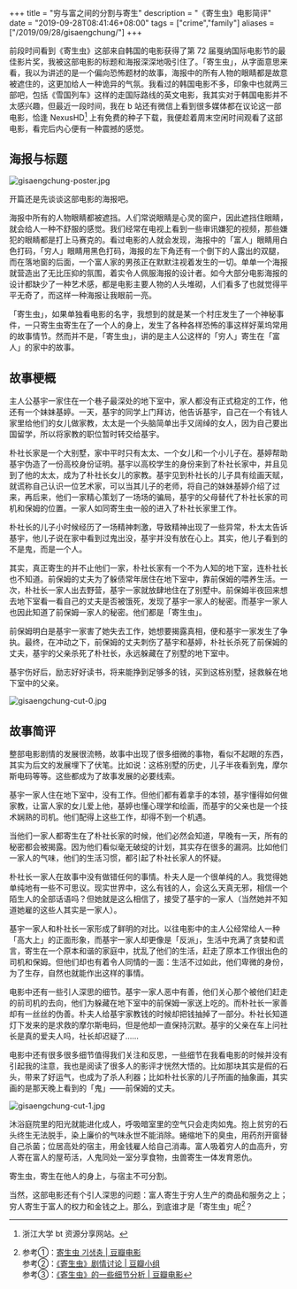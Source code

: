 +++
title = "穷与富之间的分割与寄生"
description = "《寄生虫》电影简评"
date = "2019-09-28T08:41:46+08:00"
tags = ["crime","family"]
aliases = ["/2019/09/28/gisaengchung/"]
+++

前段时间看到《寄生虫》这部来自韩国的电影获得了第 72 届戛纳国际电影节的最佳影片奖，我被这部电影的标题和海报深深地吸引住了。「寄生虫」，从字面意思来看，我以为讲述的是一个偏向恐怖题材的故事，海报中的所有人物的眼睛都是故意被遮住的，这更加给人一种诡异的气氛。我看过的韩国电影不多，印象中也就两三部吧，包括《雪国列车》这样的走国际路线的英文电影，我其实对于韩国电影并不太感兴趣，但最近一段时间，我在 b 站还有微信上看到很多媒体都在议论这一部电影，恰逢 NexusHD[^1] 上有免费的种子下载，我便趁着周末空闲时间观看了这部电影，看完后内心便有一种震撼的感觉。

## 海报与标题

![gisaengchung-poster.jpg](/images/gisaengchung-poster.jpg "电影海报")

开篇还是先谈谈这部电影的海报吧。

海报中所有的人物眼睛都被遮挡。人们常说眼睛是心灵的窗户，因此遮挡住眼睛，就会给人一种不舒服的感觉。我们经常在电视上看到一些审讯嫌犯的视频，那些嫌犯的眼睛都是打上马赛克的。看过电影的人就会发现，海报中的「富人」眼睛用白色打码，「穷人」眼睛用黑色打码，海报的左下角还有一个倒下的人露出的双腿，而在落地窗的后面，一个富人家的男孩正在默默注视着发生的一切。单单一个海报就营造出了无比压抑的氛围，着实令人佩服海报的设计者。如今大部分电影海报的设计都缺少了一种艺术感，都是电影主要人物的人头堆砌，人们看多了也就觉得平平无奇了，而这样一种海报让我眼前一亮。

「寄生虫」，如果单独看电影的名字，我想到的就是某一个村庄发生了一个神秘事件，一只寄生虫寄生在了一个人的身上，发生了各种各样恐怖的事这样好莱坞常用的故事情节。然而并不是，「寄生虫」，讲的是主人公这样的「穷人」寄生在「富人」的家中的故事。

## 故事梗概

主人公基宇一家住在一个巷子最深处的地下室中，家人都没有正式稳定的工作，他还有一个妹妹基婷。一天，基宇的同学上门拜访，他告诉基宇，自己在一个有钱人家里给他们的女儿做家教，太太是一个头脑简单出手又阔绰的女人，因为自己要出国留学，所以将家教的职位暂时转交给基宇。 

朴社长家是一个大别墅，家中平时只有太太、一个女儿和一个小儿子在。基婷帮助基宇伪造了一份高校身份证明。基宇以高校学生的身份来到了朴社长家中，并且见到了他的太太，成为了朴社长女儿的家教。基宇见到朴社长的儿子具有绘画天赋，就谎称自己认识一位艺术家，可以当其儿子的老师，将自己的妹妹基婷介绍了过来，再后来，他们一家精心策划了一场场的骗局，基宇的父母替代了朴社长家的司机和保姆的位置。一家人如同寄生虫一般的进入了朴社长家里工作。

朴社长的儿子小时候经历了一场精神刺激，导致精神出现了一些异常，朴太太告诉基宇，他儿子说在家中看到过鬼出没，基宇并没有放在心上。其实，他儿子看到的不是鬼，而是一个人。

其实，真正寄生的并不止他们一家，朴社长家有一个不为人知的地下室，连朴社长也不知道。前保姆的丈夫为了躲债常年居住在地下室中，靠前保姆的喂养生活。一次，朴社长一家人出去野营，基宇一家就放肆地住在了别墅中。前保姆半夜回来想去地下室看一看自己的丈夫是否被饿死，发现了基宇一家人的秘密。而基宇一家人也因此知道了前保姆一家人的秘密。他们都是「寄生虫」。

前保姆明白是基宇一家害了她失去工作，她想要揭露真相，便和基宇一家发生了争执。最终，在冲动之下，前保姆的丈夫刺伤了基宇和基婷，朴社长杀死了前保姆的丈夫，基宇的父亲杀死了朴社长，永远躲藏在了别墅的地下室中。

基宇伤好后，励志好好读书，将来能挣到足够多的钱，买到这栋别墅，拯救躲在地下室中的父亲。

![gisaengchung-cut-0.jpg](/images/gisaengchung-cut-0.jpg "寄生在富人家")

## 故事简评

整部电影剧情的发展很流畅，故事中出现了很多细微的事物，看似不起眼的东西，其实为后文的发展埋下了伏笔。比如说：这栋别墅的历史，儿子半夜看到鬼，摩尔斯电码等等。这些都成为了故事发展的必要线索。

基宇一家人住在地下室中，没有工作。但他们都有着拿手的本领，基宇懂得如何做家教，让富人家的女儿爱上他，基婷也懂心理学和绘画，而基宇的父亲也是一个技术娴熟的司机。他们配得上这些工作，却得不到一个机遇。

当他们一家人都寄生在了朴社长家的时候，他们必然会知道，早晚有一天，所有的秘密都会被揭露。因为他们看似毫无破绽的计划，其实存在很多的漏洞。比如他们一家人的气味，他们的生活习惯，都引起了朴社长家人的怀疑。

朴社长一家人在故事中没有做错任何的事情。朴夫人是一个很单纯的人。我觉得她单纯地有一些不可思议。现实世界中，这么有钱的人，会这么天真无邪，相信一个陌生人的全部话语吗？但她就是这么相信了，接受了基宇的一家人（当然她并不知道她雇的这些人其实是一家人）。

基宇一家人和朴社长一家形成了鲜明的对比。以往电影中的主人公经常给人一种「高大上」的正面形象，而基宇一家人却更像是「反派」，生活中充满了贪婪和谎言，寄生在一个原本和谐的家庭中，扰乱了他们的生活，赶走了原本工作很出色的司机和保姆。但他们却也有着令人同情的一面：生活不过如此，他们卑微的身份，为了生存，自然也就能作出这样的事情。

电影中还有一些引人深思的细节。基宇一家人恶中有善，他们关心那个被他们赶走的前司机的去向，他们为躲藏在地下室中的前保姆一家送上吃的。而朴社长一家善却有一丝丝的伪善。朴夫人给基宇家教钱的时候却把钱抽掉了一部分。朴社长知道灯下发来的是求救的摩尔斯电码，但是他却一直保持沉默。基宇的父亲在车上问社长是真的爱夫人吗，社长却迟疑了……

电影中还有很多很多细节值得我们关注和反思，一些细节在我看电影的时候并没有引起我的注意，我也是阅读了很多人的影评才恍然大悟的。比如那块其实是假的石头，带来了好运气，也成为了杀人利器；比如朴社长家的儿子所画的抽象画，其实画的是那天晚上看到的「鬼」——前保姆的丈夫。

![gisaengchung-cut-1.jpg](/images/gisaengchung-cut-1.jpg "社长儿子的画作")

沐浴庭院里的阳光就能进化成人，呼吸暗室里的空气只会走肉如鬼。抱上贫穷的石头终生无法脱手，染上廉价的气味永世不能消除。蜷缩地下的臭虫，用药剂开窗替自己杀菌；位居高处的宿主，用金钱雇人给自己消毒。富人吸着穷人的血高升，穷人寄在富人的屋苟活，人鬼同处一室分享食物，虫兽寄生一体发育恩仇。

寄生虫，寄生在他人的身上，与宿主不可分割。

当然，这部电影还有个引人深思的问题：富人寄生于穷人生产的商品和服务之上；穷人寄生于富人的权力和金钱之上。那么，到底谁才是「寄生虫」呢[^2]？

[^1]: 浙江大学 bt 资源分享网站。
[^2]: 参考①：[寄生虫 기생충 | 豆瓣电影](https://movie.douban.com/subject/27010768/)<br>参考②：[《寄生虫》剧情讨论 | 豆瓣小组](https://www.douban.com/group/topic/148335538/)<br>参考③：[《寄生虫》的一些细节分析 | 豆瓣电影](https://movie.douban.com/review/10383573/)



